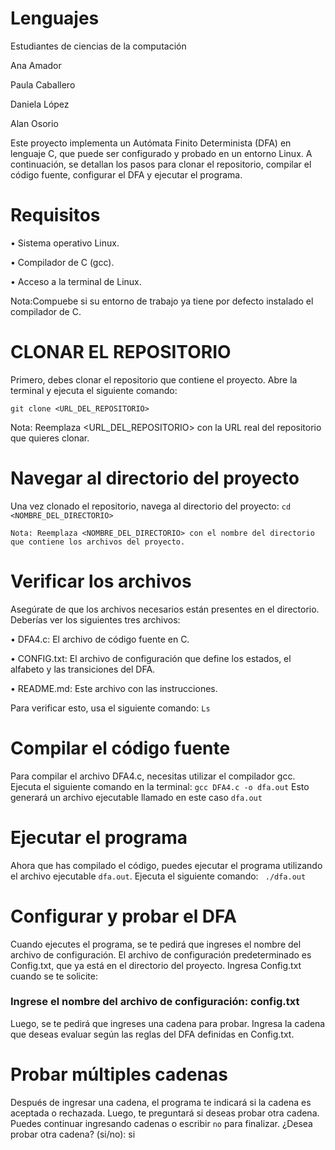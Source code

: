 # Lenguajes
Estudiantes de ciencias de la computación

Ana Amador 

Paula Caballero

Daniela López

Alan Osorio

Este proyecto implementa un Autómata Finito Determinista (DFA) en lenguaje C, que puede ser configurado y probado en un entorno Linux. A continuación, se detallan los pasos para clonar el repositorio, compilar el código fuente, configurar el DFA y ejecutar el programa.

# Requisitos
•	Sistema operativo Linux.

•	Compilador de C (gcc).

•	Acceso a la terminal de Linux.

Nota:Compuebe si su entorno de trabajo ya tiene por defecto instalado el compilador de C.

 # CLONAR EL REPOSITORIO
 
 Primero, debes clonar el repositorio que contiene el proyecto. Abre la terminal y ejecuta el siguiente comando: 
     
  `git clone <URL_DEL_REPOSITORIO>`
     
 Nota: Reemplaza <URL_DEL_REPOSITORIO> con la URL real del repositorio que quieres clonar.

 # Navegar al directorio del proyecto
 Una vez clonado el repositorio, navega al directorio del proyecto: 
`cd <NOMBRE_DEL_DIRECTORIO>`

    Nota: Reemplaza <NOMBRE_DEL_DIRECTORIO> con el nombre del directorio que contiene los archivos del proyecto.

   # Verificar los archivos
   Asegúrate de que los archivos necesarios están presentes en el directorio. Deberías ver los siguientes tres archivos:
   
   •  DFA4.c: El archivo de código fuente en C.
   
   •  CONFIG.txt: El archivo de configuración que define los estados, el alfabeto y las transiciones del DFA.
   
   •  README.md: Este archivo con las instrucciones.
   
   Para verificar esto, usa el siguiente comando:
   `Ls`

   # Compilar el código fuente
   Para compilar el archivo DFA4.c, necesitas utilizar el compilador gcc. Ejecuta el siguiente comando en la terminal:
   `gcc DFA4.c -o dfa.out`
   Esto generará un archivo ejecutable llamado en este caso `dfa.out`
   
   # Ejecutar el programa
   Ahora que has compilado el código, puedes ejecutar el programa utilizando el archivo ejecutable `dfa.out`. Ejecuta el         siguiente comando:
   ` ./dfa.out`
   
   # Configurar y probar el DFA
   Cuando ejecutes el programa, se te pedirá que ingreses el nombre del archivo de configuración. El archivo de configuración predeterminado es Config.txt, que ya está en el directorio del proyecto. Ingresa Config.txt cuando se te solicite:
   ### Ingrese el nombre del archivo de configuración: config.txt
Luego, se te pedirá que ingreses una cadena para probar. Ingresa la cadena que deseas evaluar según las reglas del DFA definidas en Config.txt.

# Probar múltiples cadenas
Después de ingresar una cadena, el programa te indicará si la cadena es aceptada o rechazada. Luego, te preguntará si    deseas probar otra cadena. Puedes continuar ingresando cadenas o escribir `no` para finalizar.
¿Desea probar otra cadena? (si/no): si

